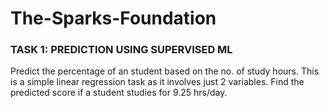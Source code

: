 # The-Sparks-Foundation
### TASK 1: PREDICTION USING SUPERVISED ML

Predict the percentage of an student based on the no. of study hours.
This is a simple linear regression task as it involves just 2 variables.
Find the predicted score if a student studies for 9.25 hrs/day.
